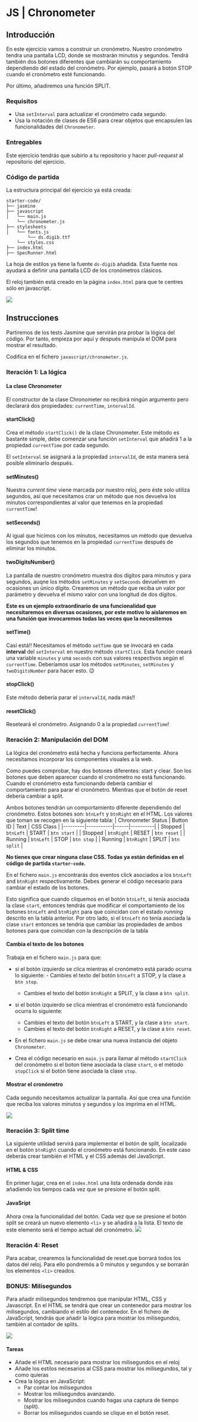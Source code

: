 # JS | Chronometer

## Introducción

En este ejercicio vamos a construir un cronómetro.
Nuestro cronómetro tendra una pantalla LCD, donde se mostrarán minutos y segundos. Tendrá también dos botones diferentes que cambiarán su comportamiento dependiendo del estado del cronómetro. Por ejemplo, pasará a botón STOP cuando el cronómetro esté funcionando.

Por último, añadiremos una función SPLIT.


### Requisitos

- Usa `setInterval` para actualizar el cronómetro cada segundo.
- Usa la notación de clases de ES6 para crear objetos que encapsulen las funcionalidades del  `Chronometer`.

### Entregables

Este ejercicio tendrás que subirlo a tu repositorio y hacer *pull-request* al repositorio del ejercicio.

### Código de partida

La estructura principal del ejercicio ya está creada:

```
starter-code/
├── jasmine
├── javascript
│   └── main.js
    └── chronometer.js
├── stylesheets
│   └── fonts.js
        └── ds.digib.ttf
    └── styles.css
├── index.html
├── SpecRunner.html
```

La hoja de estilos ya tiene la fuente `ds-digib` añadida. Esta fuente nos ayudará a definir una pantalla LCD de los cronómetros clásicos.

El reloj también está creado en la página `index.html` para que te centres sólo en javascript.

![](https://imgur.com/xfHTpKu.png)

## Instrucciones

Partiremos de los tests Jasmine que servirán pra probar la lógica del código. Por tanto, empieza por aquí y después manipula el DOM para mostrar el resultado.

Codifica en el fichero `javascript/chronometer.js`.

### Iteración 1: La lógica

#### La clase Chronometer

El constructor de la clase Chronometer no recibirá ningún argumento pero declarará dos propiedades: `currentTime`, `intervalId`.

#### startClick()

Crea el método `startClick()` de la clase Chronometer. Este método es bastante simple, debe comenzar una función `setInterval` que añadirá 1 a la propiedad `currentTime` por cada segundo.

El `setInterval` se asignará a la propiedad  `intervalId`, de esta manera será posible eliminarlo después.

#### setMinutes()

Nuestra *current time* viene marcada por nuestro reloj, pero éste solo utiliza segundos, así que necesitamos crar un método que nos devuelva los minutos correspondientes al valor que tenemos en la propiedad `currentTime`!

#### setSeconds()

Al igual que hicimos con los minutos, necesitamos un método que devuelva los segundos que tenemos en la propiedad `currentTime` después de eliminar los minutos.

#### twoDigitsNumber()

La pantalla de nuestro cronómetro muestra dos dígitos para minutos y para segundos, auqne los métodos `setMinutes` y `setSeconds` devuelven en ocasiones un único dígito. Crearemos un método que reciba un valor por parámetro y devuelva el mismo valor con una longitud de dos dígitos.

**Este es un ejemplo extraordinario de una funcionalidad que necesitaremos en diversas ocasiones, por este motivo lo aislaremos en una función que invocaremos todas las veces que la necesitemos**

#### setTime()

Casi está!! Necesitamos el método `setTime` que se invocará en cada **interval** del `setInterval` en nuestro método `startClick`. Esta función creará una variable `minutes` y una `seconds` con sus valores respectivos según el  `currentTime`. Deberíamos usar los métodos `setMinutes`, `setMinutes` y `twoDigitsNumber` para hacer esto.  :wink:

#### stopClick()

Este método debería parar el `intervalId`, nada más!!

#### resetClick()

Reseteará el cronómetro. Asignando 0 a la propiedad `currentTime`!

### Iteración 2: Manipulación del DOM

La lógica del cronómetro está hecha y funciona perfectamente. Ahora necesitamos incorporar los componentes visuales a la web.

Como puedes comprobar, hay dos botones diferentes: start y clear. Son los botones que deben aparecer cuando el cronómetro no está funcionando. Cuando el cronómetro esta funcionando debería cambiar el comportamiento para parar el cronómetro. Mientras que el botón de reset debería cambiar a split.

Ambos botones tendrán un comportamiento diferente dependiendo del cronómetro. Estos botones son: `btnLeft` y `btnRight` en el HTML. Los valores que toman se recogen en la siguiente tabla:
| Chronometer Status | Button ID | Text | CSS Class |
|---------|-----------|------|----------|
| Stopped | `btnLeft` | START | `btn start` |
| Stopped | `btnRight` | RESET | `btn reset` |
| Running | `btnLeft` | STOP | `btn stop` |
| Running | `btnRight` | SPLIT | `btn split` |

**No tienes que crear ninguna clase CSS. Todas ya están definidas en el código de partida `starter-code`.**

En el fichero `main.js` encontrarás dos eventos click asociados a los `btnLeft` and `btnRight` respectivamente. Debes generar el código necesario para cambiar el estado de los botones.

Esto significa que cuando cliquemos en el botón `btnLeft`, si tenía asociada la clase `start`, entonces tendrás que modificar el comportamiento de los botones `btnLeft` and `btnRight` para que coincidan con el estado *running* descrito en la tabla anterior.
Por otro lado, si el `btnLeft` no tenía asociada la clase `start`  entonces se tendría que cambiar las propiedades de ambos botones para que coincidan con la descripción de la tabla

#### Cambia el texto de los botones
Trabaja en el fichero `main.js` para que:

- si el botón izquierdo se clica mientras el cronómetro está parado ocurra lo siguiente:       - Cambies el texto del botón `btnLeft` a STOP, y la clase a `btn stop`.
    - Cambies el texto del botón `btnRight` a SPLIT, y la clase a `btn split`.

- si el botón izquierdo se clica mientras el cronómetro está funcionando ocurra lo siguiente: 
    - Cambies el texto del botón `btnLeft` a START, y la clase a `btn start`.
    - Cambies el texto del botón `btnRight` a RESET, y la clase a `btn reset`.

- En el fichero `main.js` se debe crear una nueva instancia del objeto `Chronometer`.

- Crea el código necesario en `main.js` para llamar al método `startClick` del cronómetro si el boton tiene asociada la clase `start`, o el método `stopClick` si el botón tiene asociada la clase `stop`.

#### Mostrar el cronómetro

Cada segundo necesitamos actualizar la pantalla. Así que crea una función que reciba los valores minutos y segundos y los imprima en el HTML.

![](https://imgur.com/HxbnGWN.png)

### Iteración 3: Split time

La siguiente utilidad servirá para implementar 
el botón de split, localizado en el botón `btnRight` cuando el cronómetro está funcionando. En este caso deberás crear también el HTML y el CSS además del JavaScript.

#### HTML & CSS
En primer lugar, crea en el `index.html` una lista ordenada donde irás añadiendo los tiempos cada vez que se presione el botón split.

#### JavaSript
Ahora crea la funcionalidad del botón. Cada vez que se presione el botón split se creará un nuevo elemento `<li>` y se añadirá a la lista. El texto de este elemento será el tiempo actual del cronómetro. 
![](https://imgur.com/S0hQiD4.png)

### Iteración 4: Reset

Para acabar, crearemos la funcionalidad de reset.que borrará todos los datos del reloj. Para ello pondremós a 0 minutos y segundos y se borrarán los elementos `<li>` creados.

### BONUS: Milisegundos

Para añadir milisegundos tendremos que manipular HTML, CSS y Javascript. En el HTML se tendrá que crear un contenedor para mostrar los milisegundos, cambiando el estilo del contenedor. En el fichero de JavaScript, tendrás que añadir la lógica para mostrar los milisegundos, también al contador de splits.

![](https://imgur.com/7oUVA32.png)

#### Tareas

- Añade el HTML necesario para mostrar los milisegundos en el reloj
- Añade los estilos necesarios al CSS para mostrar los milisegundos, tal y como quieras
- Crea la lógica en JavaScript:
  - Par contar los milisegundos
  - Mostrar los milisegundos avanzando.
  - Mostrar los milisegundos cuando hagas una captura de tiempo (split).
  - Borrar los milisegundos cuando se clique en el botón reset.
